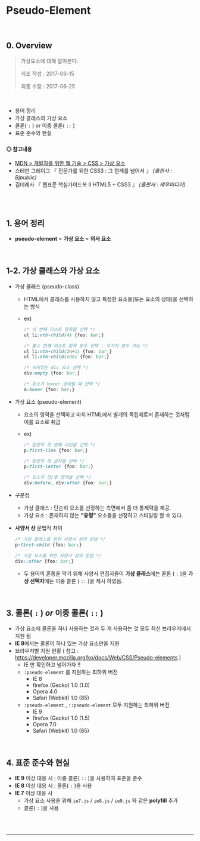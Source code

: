 # Pseudo-Element



<br>



## 0. Overview

> 가상요소에 대해 알아본다.
>
> 최초 작성 : 2017-06-15
>
> 최종 수정 : 2017-06-25

<br>

* 용어 정리
* 가상 클래스와 가상 요소
* 콜론( `:` ) or 이중 콜론( `::` ) 
* 표준 준수와 현실

### 

#### **◎ 참고내용**

- [MDN > 개발자를 위한 웹 기술 > CSS > 가상 요소](https://developer.mozilla.org/ko/docs/Web/CSS/Pseudo-elements)
- 스테판 그레이그 『 전문가를 위한 CSS3 : 그 한계를 넘어서 』 _(출판사 : Bjpublic)_
- 김데레사  『 웹표준 핵심가이드북 II HTML5 + CSS3 』 _(출판사 : 제우미디어)_



<br><br>



## 1. 용어 정리



* **pseudo-element** = **가상 요소** = **의사 요소**  




<br>

## 1-2. 가상 클래스와 가상 요소

* 가상 클래스 (pseudo-class)

  * HTML에서 클래스를 사용하지 않고 특정한 요소들(또는 요소의 상태)을 선택하는 방식

  * ex)

    ```CSS
    /* 네 번째 리스트 항목을 선택 */
    ul li:nth-child(4) {foo: bar;}

    /* 홀수 번째 리스트 항목 모두 선택 : 두가지 모두 가능 */
    ul li:nth-child(2n+1) {foo: bar;}
    ul li:nth-child(odd) {foo: bar;}

    /* 비어있는 div 요소 선택 */
    div:empty {foo: bar;}

    /* 요소가 hover 상태일 때 선택 */
    a:hover {foo: bar;}
    ```

* 가상 요소 (pseudo-element)

  * 요소의 영역을 선택하고 마치 HTML에서 별개의 독립체로서 존재하는 것처럼 이를 요소로 취급

  * ex)

    ```CSS
    /* 문장의 첫 번째 라인을 선택 */
    p:first-line {foo: bar;}

    /* 문장의 첫 글자를 선택 */
    p:first-letter {foo: bar;}

    /* 요소의 전/후 영역을 선택 */
    div:before, div:after {foo: bar;}
    ```

* 구분점

  * 가상 클래스 : 단순히 요소를 선정하는 측면에서 좀 더 통제력을 제공.
  * 가상 요소 : 존재하지 않는 **"유령"** 요소들을 선정하고 스타일링 할 수 있다.

* **사양서 상** 문법적 차이

  ```CSS
  /* 가상 클래스를 위한 사양서 상의 문법 */
  p:first-child {foo: bar;}

  /* 가상 요소를 위한 사양서 상의 문법 */
  div::after {foo: bar;}
  ```

  * 두 용어의 혼동을 막기 위해 사양서 편집자들이 **가상 클래스**에는 콜론 ( `:` )을 **가상 선택자**에는 이중 콜론 ( `::` )을 제시 하였음.



<br>



## 3. 콜론( `:` ) _or_ 이중 콜론( `::` )  



- 가상 요소에 콜론을 하나 사용하는 것과 두 개 사용하는 것 모두 최신 브라우저에서 지원 됨
- **IE 8**에서는 콜론이 하나 있는 가상 요소만을 지원
- 브라우저별 지원 현황 ( 참고 : https://developer.mozilla.org/ko/docs/Web/CSS/Pseudo-elements )
  - IE 만 확인하고 넘어가자 !!
  - `:pseudo-element` 를 지원하는 최하위 버전
    - IE 8
    - firefox (Gecko) 1.0 (1.0)
    - Opera 4.0
    - Safari (Webkit) 1.0 (85)
  - `:pseudo-element` ,  `::pseudo-element` 모두 지원하는 최하위 버전
    - IE 9
    - firefox (Gecko) 1.0 (1.5)
    - Opera 7.0
    - Safari (Webkit) 1.0 (85)




<br>

## 4. 표준 준수와 현실



* **IE 9** 이상 대응 시 : 이중 콜론( `::` )을 사용하여 표준을 준수
* **IE 8** 이상 대응 시 : 콜론( `:` )을 사용
* **IE 7** 이상 대응 시 
  * 가상 요소 사용을 위해 `ie7.js` / `ie8.js` / `ie9.js` 와 같은 **polyfill** 추가
  * 콜론( `:` )을 사용





<br><br>



------

<br>




